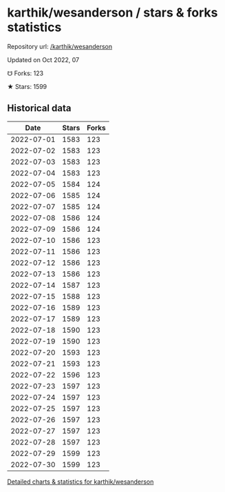 # karthik/wesanderson / stars & forks statistics

Repository url: [/karthik/wesanderson](https://github.com/karthik/wesanderson)

Updated on Oct 2022, 07

☋ Forks: 123

★ Stars: 1599

## Historical data
| Date | Stars | Forks |
|------|-------|-------|
| 2022-07-01 | 1583 | 123 | 
| 2022-07-02 | 1583 | 123 | 
| 2022-07-03 | 1583 | 123 | 
| 2022-07-04 | 1583 | 123 | 
| 2022-07-05 | 1584 | 124 | 
| 2022-07-06 | 1585 | 124 | 
| 2022-07-07 | 1585 | 124 | 
| 2022-07-08 | 1586 | 124 | 
| 2022-07-09 | 1586 | 124 | 
| 2022-07-10 | 1586 | 123 | 
| 2022-07-11 | 1586 | 123 | 
| 2022-07-12 | 1586 | 123 | 
| 2022-07-13 | 1586 | 123 | 
| 2022-07-14 | 1587 | 123 | 
| 2022-07-15 | 1588 | 123 | 
| 2022-07-16 | 1589 | 123 | 
| 2022-07-17 | 1589 | 123 | 
| 2022-07-18 | 1590 | 123 | 
| 2022-07-19 | 1590 | 123 | 
| 2022-07-20 | 1593 | 123 | 
| 2022-07-21 | 1593 | 123 | 
| 2022-07-22 | 1596 | 123 | 
| 2022-07-23 | 1597 | 123 | 
| 2022-07-24 | 1597 | 123 | 
| 2022-07-25 | 1597 | 123 | 
| 2022-07-26 | 1597 | 123 | 
| 2022-07-27 | 1597 | 123 | 
| 2022-07-28 | 1597 | 123 | 
| 2022-07-29 | 1599 | 123 | 
| 2022-07-30 | 1599 | 123 | 


[Detailed charts & statistics for karthik/wesanderson](https://reviewgithub.com/rep/karthik/wesanderson)
